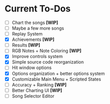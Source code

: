 # Current To-Dos
* [ ] Chart the songs **[WIP]**
* [ ] Maybe a few more songs
* [ ] Replay System
* [X] Achievements **[WIP]**
* [ ] Results **[WIP]**
* [ ] RGB Notes + Note Coloring **[WIP]**
* [X] Improve controls system
* [X] Simple source code reorganization
* [ ] Hit window options
* [X] Options organization + better options system
* [X] Customizable Main Menu + Scripted States
* [ ] Accuracy + Ranking **[WIP]**
* [ ] Better Charting UI **[WIP]**
* [ ] Song Selector Editor